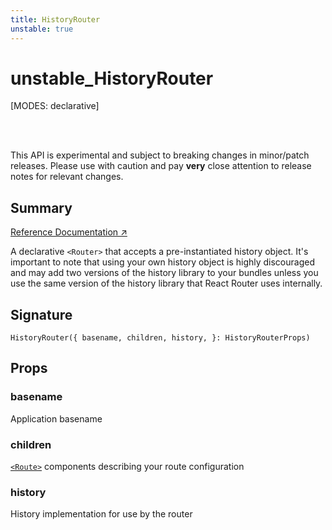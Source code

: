 ```yaml
---
title: HistoryRouter
unstable: true
---
```


# unstable_HistoryRouter

<!--
⚠️ ⚠️ IMPORTANT ⚠️ ⚠️ 

Thank you for helping improve our documentation!

This file is auto-generated from the JSDoc comments in the source
code, so please edit the JSDoc comments in the file below and this
file will be re-generated once those changes are merged.

https://github.com/remix-run/react-router/blob/main/packages/react-router/lib/dom/lib.tsx#L432
-->

[MODES: declarative]

<br />
<br />

<docs-warning>This API is experimental and subject to breaking changes in 
minor/patch releases. Please use with caution and pay **very** close attention 
to release notes for relevant changes.</docs-warning>

## Summary

[Reference Documentation ↗](https://api.reactrouter.com/v7/functions/react_router.unstable_HistoryRouter.html)

A declarative `<Router>` that accepts a pre-instantiated history object.
It's important to note that using your own history object is highly discouraged
and may add two versions of the history library to your bundles unless you use
the same version of the history library that React Router uses internally.

## Signature

```tsx
HistoryRouter({ basename, children, history, }: HistoryRouterProps)
```

## Props

### basename

Application basename

### children

[`<Route>`](../components/Route) components describing your route configuration

### history

History implementation for use by the router


